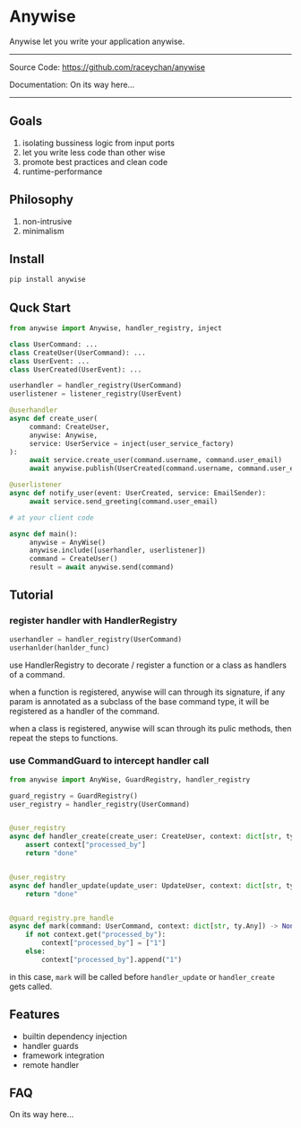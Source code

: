 # Anywise

Anywise let you write your application anywise.

---

Source Code: https://github.com/raceychan/anywise

Documentation: On its way here...

---

## Goals

1. isolating bussiness logic from input ports
2. let you write less code than other wise
3. promote best practices and clean code
4. runtime-performance

## Philosophy

1. non-intrusive
2. minimalism

## Install

```py
pip install anywise
```

## Quck Start

```py
from anywise import Anywise, handler_registry, inject

class UserCommand: ...
class CreateUser(UserCommand): ...
class UserEvent: ...
class UserCreated(UserEvent): ...

userhandler = handler_registry(UserCommand)
userlistener = listener_registry(UserEvent)

@userhandler
async def create_user(
     command: CreateUser, 
     anywise: Anywise, 
     service: UserService = inject(user_service_factory)
):
     await service.create_user(command.username, command.user_email)
     await anywise.publish(UserCreated(command.username, command.user_email))

@userlistener
async def notify_user(event: UserCreated, service: EmailSender):
     await service.send_greeting(command.user_email)

# at your client code

async def main():
     anywise = AnyWise()
     anywise.include([userhandler, userlistener])
     command = CreateUser()
     result = await anywise.send(command)
```

## Tutorial

### register handler with HandlerRegistry

```py
userhandler = handler_registry(UserCommand)
userhanlder(hanlder_func)
```

use HandlerRegistry to decorate / register a function or a class as handlers of a command.

when a function is registered, anywise will can through its signature, if any param is annotated as a subclass of the base command type, it will be registered as a handler of the command.

when a class is registered, anywise will scan through its pulic methods, then repeat the steps to functions.

### use CommandGuard to intercept handler call

```py
from anywise import AnyWise, GuardRegistry, handler_registry

guard_registry = GuardRegistry()
user_registry = handler_registry(UserCommand)


@user_registry
async def handler_create(create_user: CreateUser, context: dict[str, ty.Any]):
    assert context["processed_by"]
    return "done"


@user_registry
async def handler_update(update_user: UpdateUser, context: dict[str, ty.Any]):
    return "done"


@guard_registry.pre_handle
async def mark(command: UserCommand, context: dict[str, ty.Any]) -> None:
    if not context.get("processed_by"):
        context["processed_by"] = ["1"]
    else:
        context["processed_by"].append("1")
```

in this case, `mark` will be called before `handler_update` or `handler_create` gets called.

## Features

- builtin dependency injection
- handler guards
- framework integration
- remote handler

## FAQ

On its way here...
